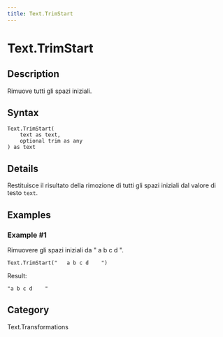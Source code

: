 ```yaml
---
title: Text.TrimStart
---
```


# Text.TrimStart


## Description

Rimuove tutti gli spazi iniziali.


## Syntax

```powerquery
Text.TrimStart(
    text as text,
    optional trim as any
) as text
```


## Details

Restituisce il risultato della rimozione di tutti gli spazi iniziali dal valore di testo <code>text</code>.


## Examples

### Example #1 
Rimuovere gli spazi iniziali da &#34;     a b c d    &#34;.
```powerquery
Text.TrimStart("   a b c d    ")
```

Result: 
```powerquery
"a b c d    "
```




## Category
Text.Transformations

